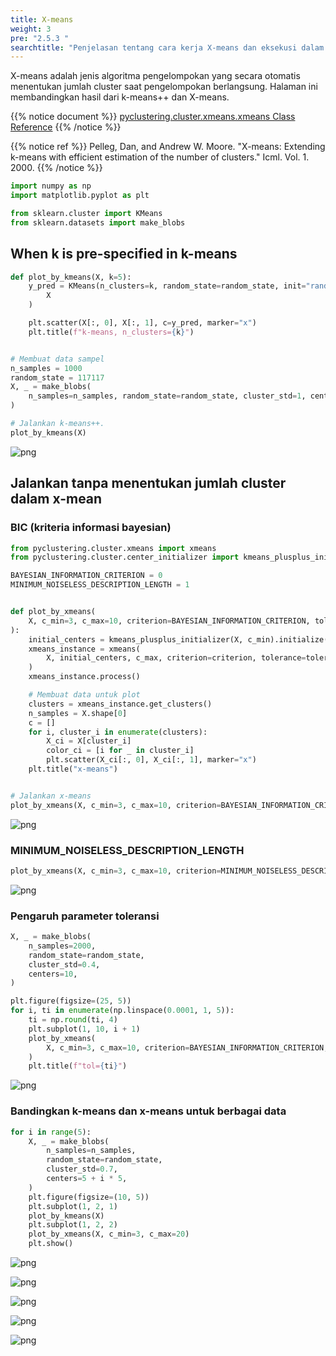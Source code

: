 ```yaml
---
title: X-means
weight: 3
pre: "2.5.3 "
searchtitle: "Penjelasan tentang cara kerja X-means dan eksekusi dalam python"
---
```


<div class="pagetop-box">
    <p>X-means adalah jenis algoritma pengelompokan yang secara otomatis menentukan jumlah cluster saat pengelompokan berlangsung. Halaman ini membandingkan hasil dari k-means++ dan X-means.</p>
</div>


{{% notice document %}}
[pyclustering.cluster.xmeans.xmeans Class Reference](https://pyclustering.github.io/docs/0.9.0/html/dd/db4/classpyclustering_1_1cluster_1_1xmeans_1_1xmeans.html)
{{% /notice %}}

{{% notice ref %}}
Pelleg, Dan, and Andrew W. Moore. "X-means: Extending k-means with efficient estimation of the number of clusters." Icml. Vol. 1. 2000.
{{% /notice %}}


```python
import numpy as np
import matplotlib.pyplot as plt

from sklearn.cluster import KMeans
from sklearn.datasets import make_blobs
```
## When k is pre-specified in k-means


```python
def plot_by_kmeans(X, k=5):
    y_pred = KMeans(n_clusters=k, random_state=random_state, init="random").fit_predict(
        X
    )

    plt.scatter(X[:, 0], X[:, 1], c=y_pred, marker="x")
    plt.title(f"k-means, n_clusters={k}")


# Membuat data sampel
n_samples = 1000
random_state = 117117
X, _ = make_blobs(
    n_samples=n_samples, random_state=random_state, cluster_std=1, centers=10
)

# Jalankan k-means++.
plot_by_kmeans(X)
```


    
![png](/images/basic/clustering/X-means_files/X-means_5_0.png)
    


## Jalankan tanpa menentukan jumlah cluster dalam x-mean
### BIC (kriteria informasi bayesian)


```python
from pyclustering.cluster.xmeans import xmeans
from pyclustering.cluster.center_initializer import kmeans_plusplus_initializer

BAYESIAN_INFORMATION_CRITERION = 0
MINIMUM_NOISELESS_DESCRIPTION_LENGTH = 1


def plot_by_xmeans(
    X, c_min=3, c_max=10, criterion=BAYESIAN_INFORMATION_CRITERION, tolerance=0.025
):
    initial_centers = kmeans_plusplus_initializer(X, c_min).initialize()
    xmeans_instance = xmeans(
        X, initial_centers, c_max, criterion=criterion, tolerance=tolerance
    )
    xmeans_instance.process()

    # Membuat data untuk plot
    clusters = xmeans_instance.get_clusters()
    n_samples = X.shape[0]
    c = []
    for i, cluster_i in enumerate(clusters):
        X_ci = X[cluster_i]
        color_ci = [i for _ in cluster_i]
        plt.scatter(X_ci[:, 0], X_ci[:, 1], marker="x")
    plt.title("x-means")


# Jalankan x-means
plot_by_xmeans(X, c_min=3, c_max=10, criterion=BAYESIAN_INFORMATION_CRITERION)
```


    
![png](/images/basic/clustering/X-means_files/X-means_7_0.png)
    


### MINIMUM_NOISELESS_DESCRIPTION_LENGTH


```python
plot_by_xmeans(X, c_min=3, c_max=10, criterion=MINIMUM_NOISELESS_DESCRIPTION_LENGTH)
```


    
![png](/images/basic/clustering/X-means_files/X-means_9_0.png)
    


### Pengaruh parameter toleransi


```python
X, _ = make_blobs(
    n_samples=2000,
    random_state=random_state,
    cluster_std=0.4,
    centers=10,
)

plt.figure(figsize=(25, 5))
for i, ti in enumerate(np.linspace(0.0001, 1, 5)):
    ti = np.round(ti, 4)
    plt.subplot(1, 10, i + 1)
    plot_by_xmeans(
        X, c_min=3, c_max=10, criterion=BAYESIAN_INFORMATION_CRITERION, tolerance=ti
    )
    plt.title(f"tol={ti}")
```


    
![png](/images/basic/clustering/X-means_files/X-means_11_0.png)
    


### Bandingkan k-means dan x-means untuk berbagai data


```python
for i in range(5):
    X, _ = make_blobs(
        n_samples=n_samples,
        random_state=random_state,
        cluster_std=0.7,
        centers=5 + i * 5,
    )
    plt.figure(figsize=(10, 5))
    plt.subplot(1, 2, 1)
    plot_by_kmeans(X)
    plt.subplot(1, 2, 2)
    plot_by_xmeans(X, c_min=3, c_max=20)
    plt.show()
```


    
![png](/images/basic/clustering/X-means_files/X-means_13_0.png)
    



    
![png](/images/basic/clustering/X-means_files/X-means_13_1.png)
    



    
![png](/images/basic/clustering/X-means_files/X-means_13_2.png)
    



    
![png](/images/basic/clustering/X-means_files/X-means_13_3.png)
    



    
![png](/images/basic/clustering/X-means_files/X-means_13_4.png)
    

